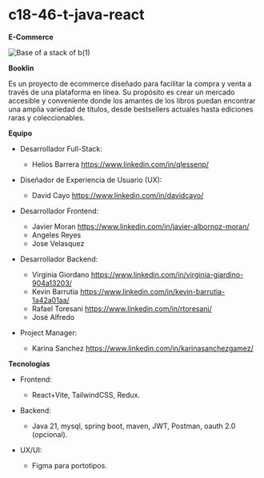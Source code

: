 ﻿# c18-46-t-java-react

﻿**E-Commerce**

![Base of a stack of b(1)](https://github.com/No-Country/c18-46-t-java-react/assets/169822154/9a6aea58-a737-4ad6-b2c8-5e8cf762299e)

**Booklin**

Es un proyecto de ecommerce diseñado para facilitar la compra y venta a través de una plataforma en línea. Su propósito es crear un mercado accesible y conveniente donde los amantes de los libros puedan encontrar una amplia variedad de títulos, desde bestsellers actuales hasta ediciones raras y coleccionables.

**Equipo**
  
  * Desarrollador Full-Stack: 
    - Helios Barrera https://www.linkedin.com/in/qlessenp/
  
  * Diseñador de Experiencia de Usuario (UX): 
    - David Cayo https://www.linkedin.com/in/davidcayo/ 
  
  * Desarrollador Frontend: 
    - Javier Moran https://www.linkedin.com/in/javier-albornoz-moran/
    - Angeles Reyes
    - Jose Velasquez
  
  * Desarrollador Backend:
    - Virginia Giordano https://www.linkedin.com/in/virginia-giardino-904a13203/ 
    - Kevin Barrutia https://www.linkedin.com/in/kevin-barrutia-1a42a01aa/
    - Rafael Toresani https://www.linkedin.com/in/rtoresani/
    - José Alfredo 
  
  * Project Manager:
    - Karina Sanchez https://www.linkedin.com/in/karinasanchezgamez/
   
**Tecnologías**

  * Frontend:
     - React+Vite, TailwindCSS, Redux.

  * Backend:
    - Java 21, mysql, spring boot, maven, JWT, Postman, oauth 2.0 (opcional).

  * UX/UI:
    - Figma para portotipos.
